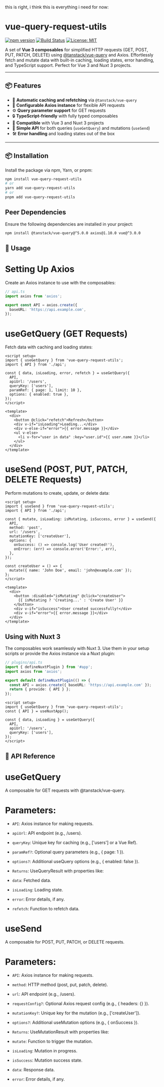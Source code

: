 this is right, i think this is everything i need for now:
# vue-query-request-utils

[![npm version](https://badge.fury.io/js/vue-query-request-utils.svg)](https://www.npmjs.com/package/vue-query-request-utils)
[![Build Status](https://github.com/cristophdev/vue-query-request-utils/actions/workflows/ci.yml/badge.svg)](https://github.com/cristophdev/vue-query-request-utils/actions)
[![License: MIT](https://img.shields.io/badge/License-MIT-yellow.svg)](https://opensource.org/licenses/MIT)

A set of **Vue 3 composables** for simplified HTTP requests (GET, POST, PUT, PATCH, DELETE) using [@tanstack/vue-query](https://tanstack.com/query/latest/docs/framework/vue/overview) and Axios.
Effortlessly fetch and mutate data with built-in caching, loading states, error handling, and TypeScript support. Perfect for Vue 3 and Nuxt 3 projects.

---

## 📦 Features

- 🔁 **Automatic caching and refetching** via `@tanstack/vue-query`
- 📡 **Configurable Axios instance** for flexible API requests
- ⚙️ **Query parameter support** for GET requests
- 🔒 **TypeScript-friendly** with fully typed composables
- 📱 **Compatible** with Vue 3 and Nuxt 3 projects
- 🚀 **Simple API** for both queries (`useGetQuery`) and mutations (`useSend`)
- 🛠️ **Error handling** and loading states out of the box

---

## 📦 Installation

Install the package via npm, Yarn, or pnpm:

```bash
npm install vue-query-request-utils
# or
yarn add vue-query-request-utils
# or
pnpm add vue-query-request-utils
```

## Peer Dependencies

Ensure the following dependencies are installed in your project:

```bash
npm install @tanstack/vue-query@^5.0.0 axios@1.10.0 vue@^3.0.0
```
## 🚀 Usage

# Setting Up Axios

Create an Axios instance to use with the composables:

```ts
// api.ts
import axios from 'axios';

export const API = axios.create({
  baseURL: 'https://api.example.com',
});
```

# useGetQuery (GET Requests)

Fetch data with caching and loading states:

```vue
<script setup>
import { useGetQuery } from 'vue-query-request-utils';
import { API } from './api';

const { data, isLoading, error, refetch } = useGetQuery({
  API,
  apiUrl: '/users',
  queryKey: ['users'],
  paramRef: { page: 1, limit: 10 },
  options: { enabled: true },
});
</script>

<template>
  <div>
    <button @click="refetch">Refresh</button>
    <div v-if="isLoading">Loading...</div>
    <div v-else-if="error">{{ error.message }}</div>
    <ul v-else>
      <li v-for="user in data" :key="user.id">{{ user.name }}</li>
    </ul>
  </div>
</template>
```

# useSend (POST, PUT, PATCH, DELETE Requests)

Perform mutations to create, update, or delete data:

```vue
<script setup>
import { useSend } from 'vue-query-request-utils';
import { API } from './api';

const { mutate, isLoading: isMutating, isSuccess, error } = useSend({
  API,
  method: 'post',
  url: '/users',
  mutationKey: ['createUser'],
  options: {
    onSuccess: () => console.log('User created!'),
    onError: (err) => console.error('Error:', err),
  },
});

const createUser = () => {
  mutate({ name: 'John Doe', email: 'john@example.com' });
};
</script>

<template>
  <div>
    <button :disabled="isMutating" @click="createUser">
      {{ isMutating ? 'Creating...' : 'Create User' }}
    </button>
    <div v-if="isSuccess">User created successfully!</div>
    <div v-if="error">{{ error.message }}</div>
  </div>
</template>
```

## Using with Nuxt 3

The composables work seamlessly with Nuxt 3. Use them in your setup scripts or provide the Axios instance via a Nuxt plugin:

```ts
// plugins/api.ts
import { defineNuxtPlugin } from '#app';
import axios from 'axios';

export default defineNuxtPlugin(() => {
  const API = axios.create({ baseURL: 'https://api.example.com' });
  return { provide: { API } };
});
```

```vue
<script setup>
import { useGetQuery } from 'vue-query-request-utils';
const { API } = useNuxtApp();

const { data, isLoading } = useGetQuery({
  API,
  apiUrl: '/users',
  queryKey: ['users'],
});
</script>
```

## 📖 API Reference

# useGetQuery
A composable for GET requests with @tanstack/vue-query.

# Parameters:

- ``API``: Axios instance for making requests.
- ``apiUrl``: API endpoint (e.g., /users).
- ``queryKey``: Unique key for caching (e.g., ['users'] or a Vue Ref).
- ``paramRef?``: Optional query parameters (e.g., { page: 1 }).
- ``options?``: Additional useQuery options (e.g., { enabled: false }).
- ``Returns``: UseQueryResult with properties like:

- ``data``: Fetched data.
- ``isLoading``: Loading state.
- ``error``: Error details, if any.
- ``refetch``: Function to refetch data.


# useSend
A composable for POST, PUT, PATCH, or DELETE requests.

# Parameters:

- ``API``: Axios instance for making requests.
- ``method``: HTTP method (post, put, patch, delete).
- ``url``: API endpoint (e.g., /users).
- ``requestConfig?``: Optional Axios request config (e.g., { headers: {} }).
- ``mutationKey?``: Unique key for the mutation (e.g., ['createUser']).
- ``options?``: Additional useMutation options (e.g., { onSuccess }).
- ``Returns``: UseMutationResult with properties like:

- ``mutate``: Function to trigger the mutation.
- ``isLoading``: Mutation in progress.
- ``isSuccess``: Mutation success state.
- ``data``: Response data.
- ``error``: Error details, if any.
